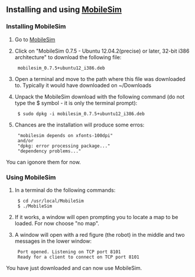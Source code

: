 ## Installing and using [MobileSim](http://robots.mobilerobots.com/wiki/MobileSim)

### Installing MobileSim

1. Go to [MobileSim](http://robots.mobilerobots.com/wiki/MobileSim)

2. Click on "MobileSim 0.7.5 - Ubuntu 12.04.2(precise) or later, 32-bit i386 architecture" to download the following file:

		mobilesim_0.7.5+ubuntu12_i386.deb

3. Open a terminal and move to the path where this file was downloaded to. Typically it would have downloaded on ~/Downloads

4. Unpack the MobileSim download with the following command (do not type the $ symbol - it is only the terminal prompt):

		$ sudo dpkg -i mobilesim_0.7.5+ubuntu12_i386.deb

5. Chances are the installation will produce some erros:
	
		"mobilesim depends on xfonts-100dpi"
		and/or
		"dpkg: error processing package..."
		"dependency problems..."

You can igonore them for now.

### Using MobileSim

1. In a terminal do the following commands:

		$ cd /usr/local/MobileSim
		$ ./MobileSim

2. If it works, a window will open prompting you to locate a map to be loaded. For now choose "no map".

3. A window will open with a red figure (the robot) in the middle and two messages in the lower window:
	
		Port opened. Listening on TCP port 8101
		Ready for a client to connect on TCP port 8101


You have just downloaded and can now use MobileSim.